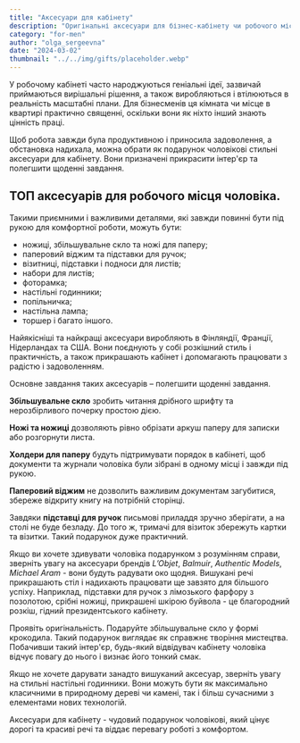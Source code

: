 ```yaml
---
title: "Аксесуари для кабінету"
description: "Оригінальні аксесуари для бізнес-кабінету чи робочого місця вдома створять натхненну атмосферу і підкреслять стиль чоловіка!"
category: "for-men"
author: "olga_sergeevna"
date: "2024-03-02"
thumbnail: "../../img/gifts/placeholder.webp"
---
```


У робочому кабінеті часто народжуються геніальні ідеї, зазвичай приймаються вирішальні рішення, а також виробляються і втілюються в реальність масштабні плани. Для бізнесменів ця кімната чи місце в квартирі практично священні, оскільки вони як ніхто інший знають цінність праці.

Щоб робота завжди була продуктивною і приносила задоволення, а обстановка надихала, можна обрати як подарунок чоловікові стильні аксесуари для кабінету. Вони призначені прикрасити інтер'єр та полегшити щоденні завдання.

## ТОП аксесуарів для робочого місця чоловіка.

Такими приємними і важливими деталями, які завжди повинні бути під рукою для комфортної роботи, можуть бути:

- ножиці, збільшувальне скло та ножі для паперу;
- паперовий віджим та підставки для ручок;
- візитниці, підставки і подноси для листів;
- набори для листів;
- фоторамка;
- настільні годинники;
- попільничка;
- настільна лампа;
- торшер і багато іншого.

Найякісніші та найкращі аксесуари виробляють в Фінляндії, Франції, Нідерландах та США. Вони поєднують у собі розкішний стиль і практичність, а також прикрашають кабінет і допомагають працювати з радістю і задоволенням.

Основне завдання таких аксесуарів – полегшити щоденні завдання.

**Збільшувальне скло** зробить читання дрібного шрифту та нерозбірливого почерку простою дією.

**Ножі та ножиці** дозволяють рівно обрізати аркуш паперу для записки або розгорнути листа.

**Холдери для паперу** будуть підтримувати порядок в кабінеті, щоб документи та журнали чоловіка були зібрані в одному місці і завжди під рукою.

**Паперовий віджим** не дозволить важливим документам загубитися, збереже відкриту книгу на потрібній сторінці.

Завдяки **підставці для ручок** письмові приладдя зручно зберігати, а на столі не буде безладу. До того ж, тримачі для візиток збережуть картки та візитки. Такий подарунок дуже практичний.

Якщо ви хочете здивувати чоловіка подарунком з розумінням справи, зверніть увагу на аксесуари брендів *L’Objet*, *Balmuir*, *Authentic Models*, *Michael Aram* - вони будуть радувати око щодня. Вишукані речі прикрашають стіл і надихають працювати ще завзято для більшого успіху. Наприклад, підставки для ручок з лімозького фарфору з позолотою, срібні ножиці, прикрашені шкірою буйвола - це благородний розкіш, гідний президентського кабінету.

Проявіть оригінальність. Подаруйте збільшувальне скло у формі крокодила. Такий подарунок виглядає як справжнє творіння мистецтва. Побачивши такий інтер'єр, будь-який відвідувач кабінету чоловіка відчує повагу до нього і визнає його тонкий смак.

Якщо не хочете дарувати занадто вишуканий аксесуар, зверніть увагу на стильні настільні годинники. Вони можуть бути як максимально класичними в природному дереві чи камені, так і більш сучасними з елементами нових технологій.

Аксесуари для кабінету - чудовий подарунок чоловікові, який цінує дорогі та красиві речі та віддає перевагу роботі з комфортом.

